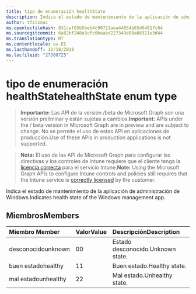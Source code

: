 ```yaml
---
title: tipo de enumeración healthState
description: Indica el estado de mantenimiento de la aplicación de administración de Windows.
author: tfitzmac
ms.openlocfilehash: 831caf85b5beb4c90721aea44054b85d64817c84
ms.sourcegitcommit: 6a82bf240a3cfc0baabd227349e08a08311e3d44
ms.translationtype: MT
ms.contentlocale: es-ES
ms.lasthandoff: 12/18/2018
ms.locfileid: "27308725"
---
```

# <a name="healthstate-enum-type"></a><span data-ttu-id="b6aa1-103">tipo de enumeración healthState</span><span class="sxs-lookup"><span data-stu-id="b6aa1-103">healthState enum type</span></span>

> <span data-ttu-id="b6aa1-104">**Importante:** Las API de la versión /beta de Microsoft Graph son una versión preliminar y están sujetas a cambios.</span><span class="sxs-lookup"><span data-stu-id="b6aa1-104">**Important:** APIs under the / beta version in Microsoft Graph are in preview and are subject to change.</span></span> <span data-ttu-id="b6aa1-105">No se permite el uso de estas API en aplicaciones de producción.</span><span class="sxs-lookup"><span data-stu-id="b6aa1-105">Use of these APIs in production applications is not supported.</span></span>

> <span data-ttu-id="b6aa1-106">**Nota:** El uso de las API de Microsoft Graph para configurar las directivas y los controles de Intune requiere que el cliente tenga la [licencia correcta](https://go.microsoft.com/fwlink/?linkid=839381) para el servicio Intune.</span><span class="sxs-lookup"><span data-stu-id="b6aa1-106">**Note:** Using the Microsoft Graph APIs to configure Intune controls and policies still requires that the Intune service is [correctly licensed](https://go.microsoft.com/fwlink/?linkid=839381) by the customer.</span></span>

<span data-ttu-id="b6aa1-107">Indica el estado de mantenimiento de la aplicación de administración de Windows.</span><span class="sxs-lookup"><span data-stu-id="b6aa1-107">Indicates health state of the Windows management app.</span></span>
## <a name="members"></a><span data-ttu-id="b6aa1-108">Miembros</span><span class="sxs-lookup"><span data-stu-id="b6aa1-108">Members</span></span>
|<span data-ttu-id="b6aa1-109">Miembro	</span><span class="sxs-lookup"><span data-stu-id="b6aa1-109">Member</span></span>|<span data-ttu-id="b6aa1-110">Valor</span><span class="sxs-lookup"><span data-stu-id="b6aa1-110">Value</span></span>|<span data-ttu-id="b6aa1-111">Descripción</span><span class="sxs-lookup"><span data-stu-id="b6aa1-111">Description</span></span>|
|:---|:---|:---|
|<span data-ttu-id="b6aa1-112">desconocido</span><span class="sxs-lookup"><span data-stu-id="b6aa1-112">unknown</span></span>|<span data-ttu-id="b6aa1-113">0</span><span class="sxs-lookup"><span data-stu-id="b6aa1-113">0</span></span>|<span data-ttu-id="b6aa1-114">Estado desconocido.</span><span class="sxs-lookup"><span data-stu-id="b6aa1-114">Unknown state.</span></span>|
|<span data-ttu-id="b6aa1-115">buen estado</span><span class="sxs-lookup"><span data-stu-id="b6aa1-115">healthy</span></span>|<span data-ttu-id="b6aa1-116">1</span><span class="sxs-lookup"><span data-stu-id="b6aa1-116">1</span></span>|<span data-ttu-id="b6aa1-117">Buen estado.</span><span class="sxs-lookup"><span data-stu-id="b6aa1-117">Healthy state.</span></span>|
|<span data-ttu-id="b6aa1-118">mal estado</span><span class="sxs-lookup"><span data-stu-id="b6aa1-118">unhealthy</span></span>|<span data-ttu-id="b6aa1-119">2</span><span class="sxs-lookup"><span data-stu-id="b6aa1-119">2</span></span>|<span data-ttu-id="b6aa1-120">Mal estado.</span><span class="sxs-lookup"><span data-stu-id="b6aa1-120">Unhealthy state.</span></span>|





